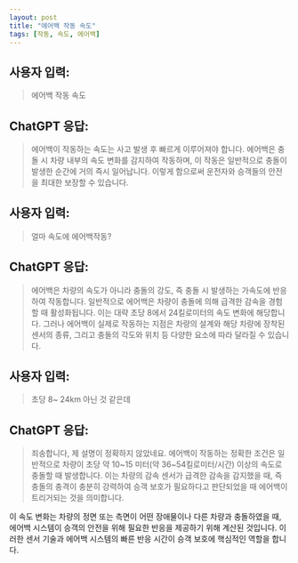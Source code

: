 ```yaml
---
layout: post
title: "에어백 작동 속도"
tags: [작동, 속도, 에어백]
---
```


## 사용자 입력:
> 에어백 작동 속도

## ChatGPT 응답:
> 에어백이 작동하는 속도는 사고 발생 후 빠르게 이루어져야 합니다. 에어백은 충돌 시 차량 내부의 속도 변화를 감지하여 작동하며, 이 작동은 일반적으로 충돌이 발생한 순간에 거의 즉시 일어납니다. 이렇게 함으로써 운전자와 승객들의 안전을 최대한 보장할 수 있습니다.

## 사용자 입력:
> 얼마 속도에 에어백작동?

## ChatGPT 응답:
> 에어백은 차량의 속도가 아니라 충돌의 강도, 즉 충돌 시 발생하는 가속도에 반응하여 작동합니다. 일반적으로 에어백은 차량이 충돌에 의해 급격한 감속을 경험할 때 활성화됩니다. 이는 대략 초당 8에서 24킬로미터의 속도 변화에 해당합니다. 그러나 에어백이 실제로 작동하는 지점은 차량의 설계와 해당 차량에 장착된 센서의 종류, 그리고 충돌의 각도와 위치 등 다양한 요소에 따라 달라질 수 있습니다.

## 사용자 입력:
> 초당 8~ 24km 아닌 것 같은데

## ChatGPT 응답:
> 죄송합니다, 제 설명이 정확하지 않았네요. 에어백이 작동하는 정확한 조건은 일반적으로 차량이 초당 약 10~15 미터(약 36~54킬로미터/시간) 이상의 속도로 충돌할 때 발생합니다. 이는 차량의 감속 센서가 급격한 감속을 감지했을 때, 즉 충돌의 충격이 충분히 강력하여 승객 보호가 필요하다고 판단되었을 때 에어백이 트리거되는 것을 의미합니다. 

이 속도 변화는 차량의 정면 또는 측면이 어떤 장애물이나 다른 차량과 충돌하였을 때, 에어백 시스템이 승객의 안전을 위해 필요한 반응을 제공하기 위해 계산된 것입니다. 이러한 센서 기술과 에어백 시스템의 빠른 반응 시간이 승객 보호에 핵심적인 역할을 합니다.

